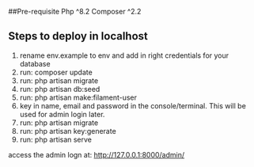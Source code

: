 ##Pre-requisite 
Php ^8.2
Composer ^2.2

## Steps to deploy in localhost

1. rename env.example to env and add in right credentials for your database
2. run: composer update
3. run: php artisan migrate
4. run: php artisan db:seed
5. run: php artisan make:filament-user
6. key in name, email and password in the console/terminal. This will be used for admin login later.
7. run: php artisan migrate
8. run: php artisan key:generate
9. run: php artisan serve

access the admin logn at: http://127.0.0.1:8000/admin/
